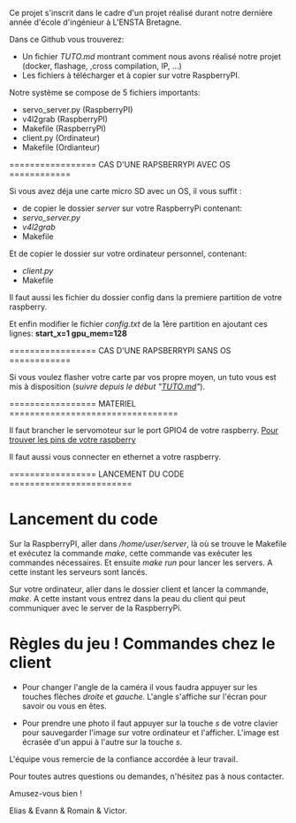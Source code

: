 Ce projet s'inscrit dans le cadre d'un projet réalisé durant notre dernière année d'école d'ingénieur à L'ENSTA Bretagne.

Dans ce Github vous trouverez:
* Un fichier _TUTO.md_ montrant comment nous avons réalisé notre projet (docker, flashage, ,cross compilation, IP, ...)
* Les fichiers à télécharger et à copier sur votre RaspberryPI.

Notre système se compose de 5 fichiers importants:

* servo_server.py (RaspberryPI)
* v4l2grab        (RaspberryPI)
* Makefile        (RaspberryPI)
* client.py       (Ordinateur)
* Makefile        (Ordianteur)

================= CAS D'UNE RAPSBERRYPI AVEC OS ============

Si vous avez déja une carte micro SD avec un OS, il vous suffit :
* de copier le dossier _server_ sur votre RaspberryPi contenant:
* _servo_server.py_
* _v4l2grab_
* Makefile

Et de copier le dossier  sur votre ordinateur personnel, contenant:
* _client.py_
* Makefile

Il faut aussi les fichier du dossier config dans la premiere partition de votre raspberry.

Et enfin modifier le fichier *config.txt* de la 1ère partition en ajoutant ces lignes:
**start_x=1
gpu_mem=128**

================= CAS D'UNE RAPSBERRYPI SANS OS ============

Si vous voulez flasher votre carte par vos propre moyen, un tuto vous est mis à disposition (*suivre depuis le début "[TUTO.md](TUTO.md)"*).

================= MATERIEL =================================

Il faut brancher le servomoteur sur le port GPIO4 de votre raspberry. 
[Pour trouver les pins de votre raspberry](https://www.framboise314.fr/wp-content/uploads/2018/02/kit_composants_GPIO_01.png)

Il faut aussi vous connecter en ethernet a votre raspberry.

================= LANCEMENT DU CODE ========================

# Lancement du code

Sur la RaspberryPI, aller dans _/home/user/server_, là où se trouve le Makefile et exécutez la commande *make*, cette commande vas exécuter les commandes nécessaires.
Et ensuite *make run* pour lancer les servers.
A cette instant les serveurs sont lancés.

Sur votre ordinateur, aller dans le dossier client et lancer la commande, *make*. A cette instant vous entrez dans la peau du client qui peut communiquer avec le server de la RaspberryPi.

# Règles du jeu ! Commandes chez le client

* Pour changer l'angle de la caméra il vous faudra appuyer sur les touches flèches *droite* et *gauche*. L'angle s'affiche sur l'écran pour savoir ou vous en êtes.

* Pour prendre une photo il faut appuyer sur la touche *s* de votre clavier pour sauvegarder l'image sur votre ordinateur et l'afficher. L'image est écrasée d'un appui à l'autre sur la touche *s*.

L'équipe vous remercie de la confiance accordée à leur travail.


Pour toutes autres questions ou demandes, n'hésitez pas à nous contacter.

Amusez-vous bien !


Elias & Evann & Romain & Victor.

